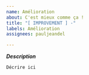 ```yaml
---
name: Amélioration
about: C'est mieux comme ça !
title: "[ IMPROVEMENT ] -"
labels: Amélioration
assignees: pauljeandel

---
```


***Description***
```
Décrire ici
```
